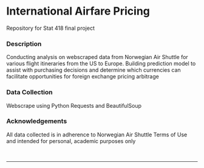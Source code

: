 # International Airfare Pricing
Repository for Stat 418 final project

### Description
Conducting analysis on webscraped data from Norwegian Air Shuttle for various flight itineraries from the US to Europe. Building prediction model to assist with purchasing decisions and determine which currencies can facilitate opportunities for foreign exchange pricing arbitrage

### Data Collection
Webscrape using Python Requests and BeautifulSoup

### Acknowledgements
All data collected is in adherence to Norwegian Air Shuttle Terms of Use and intended for personal, academic purposes only

</br>

***

</br>

